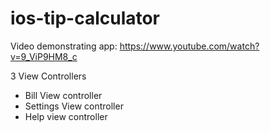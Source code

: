 ios-tip-calculator
==================

Video demonstrating app:
https://www.youtube.com/watch?v=9_ViP9HM8_c

3 View Controllers

- Bill View controller
- Settings View controller
- Help view controller 


